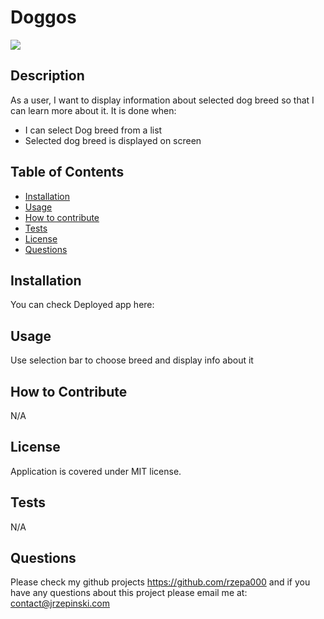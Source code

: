 # Doggos

<img src="https://img.shields.io/badge/license-MIT-blue">

## Description

As a user, I want to display information about selected dog breed so that I can learn more about it. It is done when:

-  I can select Dog breed from a list
- Selected dog breed is displayed on screen


## Table of Contents

- [Installation](#installation)
- [Usage](#usage)
- [How to contribute](#how-to-contribute)
- [Tests](#tests)
- [License](#license)
- [Questions](#questions)

## Installation

You can check Deployed app here:

## Usage

Use selection bar to choose breed and display info about it

## How to Contribute

N/A 

## License

Application is covered under MIT license.

## Tests

N/A 

## Questions

Please check my github projects  https://github.com/rzepa000 
and if you have any questions about this project please email me at: contact@jrzepinski.com 